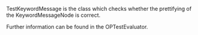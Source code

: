 TestKeywordMessage is the class which checks whether the prettifying of the KeywordMessageNode is correct.

Further information can be found in the OPTestEvaluator.